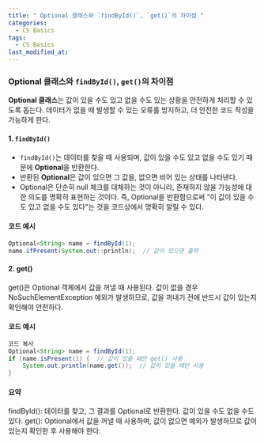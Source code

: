```yaml
---
title: " Optional 클래스와 `findById()`, `get()`의 차이점 "
categories:
  - CS Basics
tags:
  - CS Basics
last_modified_at: 
---
```


### Optional 클래스와 `findById()`, `get()`의 차이점

**Optional 클래스**는 값이 있을 수도 있고 없을 수도 있는 상황을 안전하게 처리할 수 있도록 돕는다. 데이터가 없을 때 발생할 수 있는 오류를 방지하고, 더 안전한 코드 작성을 가능하게 한다.

#### 1. `findById()`
- `findById()`는 데이터를 찾을 때 사용되며, 값이 있을 수도 있고 없을 수도 있기 때문에 **Optional**을 반환한다.
- 반환된 **Optional**은 값이 있으면 그 값을, 없으면 비어 있는 상태를 나타낸다.
- Optional은 단순히 null 체크를 대체하는 것이 아니라, 존재하지 않을 가능성에 대한 의도를 명확히 표현하는 것이다. 즉, Optional을 반환함으로써 "이 값이 있을 수도 있고 없을 수도 있다"는 것을 코드상에서 명확히 알릴 수 있다.

#### 코드 예시
```java
Optional<String> name = findById(1);
name.ifPresent(System.out::println);  // 값이 있으면 출력
```
#### 2. get()
get()은 Optional 객체에서 값을 꺼낼 때 사용된다.
값이 없을 경우 NoSuchElementException 예외가 발생하므로, 값을 꺼내기 전에 반드시 값이 있는지 확인해야 안전하다.
#### 코드 예시
```java
코드 복사
Optional<String> name = findById(1);
if (name.isPresent()) {  // 값이 있을 때만 get() 사용
    System.out.println(name.get());  // 값이 있을 때만 사용
}
```
#### 요약
findById(): 데이터를 찾고, 그 결과를 Optional로 반환한다. 값이 있을 수도 없을 수도 있다.
get(): Optional에서 값을 꺼낼 때 사용하며, 값이 없으면 예외가 발생하므로 값이 있는지 확인한 후 사용해야 한다.
